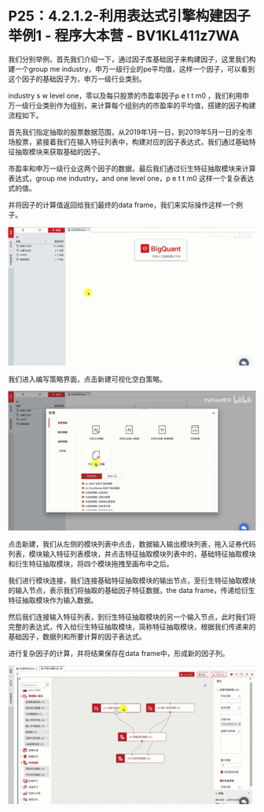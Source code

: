 # P25：4.2.1.2-利用表达式引擎构建因子举例1 - 程序大本营 - BV1KL411z7WA

我们分别举例，首先我们介绍一下，通过因子库基础因子来构建因子，这里我们构建一个group me industry，申万一级行业的pe平均值，这样一个因子，可以看到这个因子的基础因子为，申万一级行业类别。

industry s w level one，零以及每只股票的市盈率因子p e t t m0 ，我们利用申万一级行业类别作为组别，来计算每个组别内的市盈率的平均值，搭建的因子构建流程如下。

首先我们指定抽取的股票数据范围，从2019年1月一日，到2019年5月一日的全市场股票，紧接着我们在输入特征列表中，构建对应的因子表达式，我们通过基础特征抽取模块来获取基础的因子。

市盈率和申万一级行业这两个因子的数据，最后我们通过衍生特征抽取模块来计算表达式，group me industry，and one level one，p e t t m0 这样一个复杂表达式的值。

并将因子的计算值返回给我们最终的data frame，我们来实际操作这样一个例子。

![](img/8a770b7f5533fd8ba21ae02fbfa08b0d_1.png)

我们进入编写策略界面，点击新建可视化空白策略。

![](img/8a770b7f5533fd8ba21ae02fbfa08b0d_3.png)

点击新建，我们从左侧的模块列表中点击，数据输入输出模块列表，拖入证券代码列表，模块输入特征列表模块，并点击特征抽取模块列表中的，基础特征抽取模块和衍生特征抽取模块，将四个模块拖拽至画布中之后。

我们进行模块连接，我们连接基础特征抽取模块的输出节点，至衍生特征抽取模块的输入节点，表示我们将抽取的基础因子特征数据，the data frame，传递给衍生特征抽取模块作为输入数据。

然后我们连接输入特征列表，到衍生特征抽取模块的另一个输入节点，此时我们将完整的表达式，传入给衍生特征抽取模块，简称特征抽取模块，根据我们传递来的基础因子，数据列和所要计算的因子表达式。

进行复杂因子的计算，并将结果保存在data frame中，形成新的因子列。

![](img/8a770b7f5533fd8ba21ae02fbfa08b0d_5.png)